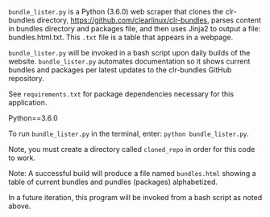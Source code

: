 `bundle_lister.py` is a Python (3.6.0) web scraper that clones the clr-bundles directory, https://github.com/clearlinux/clr-bundles, parses content in bundles directory and packages file,
and then uses Jinja2 to output a file: bundles.html.txt. This ``.txt`` file is a table that appears in a webpage.

`bundle_lister.py` will be invoked in a bash script upon daily builds of the website. `bundle_lister.py` automates 
documentation so it shows current bundles and packages per latest updates to the clr-bundles GitHub repository.  

See `requirements.txt` for package dependencies necessary for this application.

Python==3.6.0

To run `bundle_lister.py` in the terminal, enter: `python bundle_lister.py`.

Note, you must create a directory called `cloned_repo` in order for this code to work.

Note: A successful build will produce a file named `bundles.html` showing a table of current bundles and pundles (packages) alphabetized. 

In a future iteration, this program  will be invoked from a bash script as noted above.  
